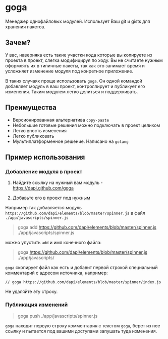 # goga

Менеджер однофайловых модулей. Использует Ваш git и gists для хранения пакетов.

## Зачем?

У вас, наверняка есть такие участки кода которые вы копируете из проекта в проект, слегка модифицируя по ходу. Вы не считаете нужным оформлять их в типичные пакеты, так как это занимает время и усложняет изменение модуля под конретное приложение.

В таких случаях проще использовать `goga`. Он одной командой добавляет модуль в ваш проект, контроллирует и публикует его изменения. Таким модулем легко делиться и поддерживать.

## Преимущества

* Версионированная альтернатива `copy-paste`
* Небольшие готовые решения можно подключать в проект целиком
* Легко вность изменения
* Легко публиковать
* Мультиплатформенное решение. Написано на `golang`

## Пример использования

### Добавление модуля в проект

1. Найдите ссылку на нужный вам модуль - https://dapi.github.com/goga

2. Добавьте его в проект под нужным

Например так добавляется модуль `https://github.com/dapi/elements/blob/master/spinner.js` в файл `./app/javascripts/spinner.js`

> goga add https://github.com/dapi/elements/blob/master/spinner.js ./app/javascripts/spinner.js

можно упустить `add` и имя конечного файла:

> goga https://github.com/dapi/elements/blob/master/spinner.js ./app/javascripts/

`goga` скопирует файл как есть и добавит первой строкой специальный комментарий с адресом источника, например:

`// goga https://github.com/dapi/elements/blob/master/spinner/index.js`

Не удаляйте эту строку.

### Публикация изменений

> goga push ./app/javascripts/spinner.js

`goga` находит первую строку комментария с текстом `gogа`, берет из нее ссылку и пытается под вашими доступами запушать туда изменения.
